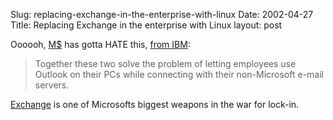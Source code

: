 Slug: replacing-exchange-in-the-enterprise-with-linux
Date: 2002-04-27
Title: Replacing Exchange in the enterprise with Linux
layout: post

Oooooh, <a href="http://www.microsoft.com/">M$</a> has gotta HATE this, <a href="http://www-1.ibm.com/linux/linuxline/apr02/partnernews.shtml">from IBM</a>:
<blockquote>Together these two solve the problem of letting employees use Outlook on their PCs while connecting with their non-Microsoft e-mail servers.</blockquote>

<a href="http://www.microsoft.com/catalog/display.asp?subid=22&amp;site=798&amp;x=24&amp;y=13">Exchange</a> is one of Microsofts biggest weapons in the war for lock-in.
